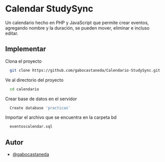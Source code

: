 
# Calendar StudySync

Un calendario hecho en PHP y JavaScript que permite crear eventos, agregando nombre y la duración, se pueden mover, eliminar e incluso editar.


## Implementar

Clona el proyecto

```bash
  git clone https://github.com/gabocastaneda/Calendario-StudySync.git
```

Ve al directorio del proyecto

```bash
  cd calendario
```

Crear base de datos en el servidor 

```bash
  Create database 'practicas'
```

Importar el archivo que se encuentra en la carpeta bd

```bash
  eventoscalendar.sql
```


## Autor

- [@gabocastaneda](https://github.com/gabocastaneda)


